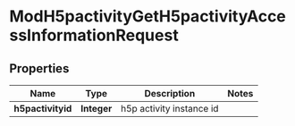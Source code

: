 

# ModH5pactivityGetH5pactivityAccessInformationRequest


## Properties

| Name | Type | Description | Notes |
|------------ | ------------- | ------------- | -------------|
|**h5pactivityid** | **Integer** | h5p activity instance id |  |




